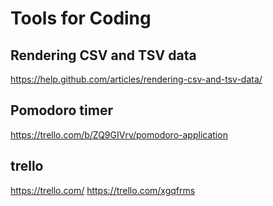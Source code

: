 # Tools for Coding

## Rendering CSV and TSV data  
https://help.github.com/articles/rendering-csv-and-tsv-data/  


## Pomodoro timer  
https://trello.com/b/ZQ9GIVrv/pomodoro-application  

## trello  

https://trello.com/
https://trello.com/xgqfrms

